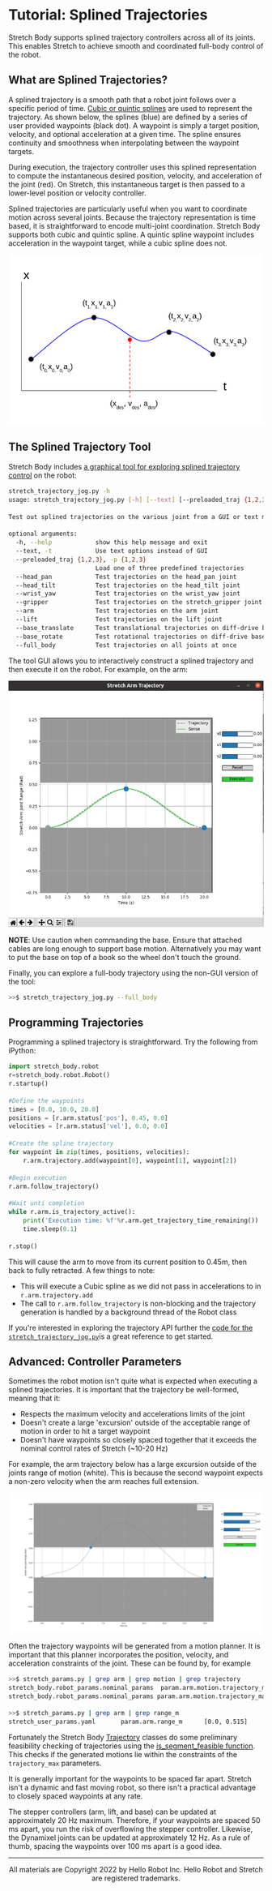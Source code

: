 # Tutorial: Splined Trajectories

Stretch Body supports splined trajectory controllers across all of its joints. This enables Stretch to achieve smooth and coordinated full-body control of the robot. 

## What are Splined Trajectories?

A splined trajectory is a smooth path that a robot joint follows over a specific period of time. [Cubic or quintic splines](https://en.wikipedia.org/wiki/Spline_(mathematics)) are used to represent the trajectory. As shown below, the splines (blue) are defined by a series of user provided waypoints (black dot). A waypoint is simply a target position, velocity, and optional acceleration at a given time. The spline ensures continuity and smoothness when interpolating between the waypoint targets.

During execution, the trajectory controller uses this splined representation to compute the instantaneous desired position, velocity, and acceleration of the joint (red). On Stretch, this instantaneous target is then passed to a lower-level position or velocity controller. 

Splined trajectories are particularly useful when you want to coordinate motion across several joints. Because the trajectory representation is time based, it is straightforward to encode multi-joint coordination. Stretch Body supports both cubic and quintic spline. A quintic spline waypoint includes acceleration in the waypoint target, while a cubic spline does not. 

<img src="./images/splined_traj.png"  />



## The Splined Trajectory Tool

Stretch Body includes [a graphical tool for exploring splined trajectory control](https://github.com/hello-robot/stretch_body/blob/master/tools/bin/stretch_trajectory_jog.py) on the robot:

```bash
stretch_trajectory_jog.py -h
usage: stretch_trajectory_jog.py [-h] [--text] [--preloaded_traj {1,2,3}] (--head_pan | --head_tilt | --wrist_yaw | --gripper | --arm | --lift | --base_translate | --base_rotate | --full_body)

Test out splined trajectories on the various joint from a GUI or text menu.

optional arguments:
  -h, --help            show this help message and exit
  --text, -t            Use text options instead of GUI
  --preloaded_traj {1,2,3}, -p {1,2,3}
                        Load one of three predefined trajectories
  --head_pan            Test trajectories on the head_pan joint
  --head_tilt           Test trajectories on the head_tilt joint
  --wrist_yaw           Test trajectories on the wrist_yaw joint
  --gripper             Test trajectories on the stretch_gripper joint
  --arm                 Test trajectories on the arm joint
  --lift                Test trajectories on the lift joint
  --base_translate      Test translational trajectories on diff-drive base
  --base_rotate         Test rotational trajectories on diff-drive base
  --full_body           Test trajectories on all joints at once

```

The tool GUI allows you to interactively construct a splined trajectory and then execute it on the robot. For example, on the arm:

<img src="./images/traj_gui.png"  />

**NOTE**: Use caution when commanding the base. Ensure that attached cables are long enough to support base motion. Alternatively you may want to put the base on top of a book so the wheel don't touch the ground.

Finally, you can explore a full-body trajectory using the non-GUI version of the tool:

```bash
>>$ stretch_trajectory_jog.py --full_body
```



## Programming Trajectories

Programming a splined trajectory is straightforward. Try the following from iPython:

```python
import stretch_body.robot
r=stretch_body.robot.Robot()
r.startup()

#Define the waypoints
times = [0.0, 10.0, 20.0]
positions = [r.arm.status['pos'], 0.45, 0.0]
velocities = [r.arm.status['vel'], 0.0, 0.0]

#Create the spline trajectory
for waypoint in zip(times, positions, velocities):
    r.arm.trajectory.add(waypoint[0], waypoint[1], waypoint[2])

#Begin execution
r.arm.follow_trajectory()

#Wait unti completion
while r.arm.is_trajectory_active():
	print('Execution time: %f'%r.arm.get_trajectory_time_remaining())
    time.sleep(0.1)

r.stop()
```

This will cause the arm to move from its current position to 0.45m, then back to fully retracted. A few things to note:

* This will execute a Cubic spline as we did not pass in accelerations to in `r.arm.trajectory.add`
* The call to `r.arm.follow_trajectory` is non-blocking and the trajectory generation is handled by a background thread of the Robot class

If you're interested in exploring the trajectory API further the [code for the `stretch_trajectory_jog.py`](https://github.com/hello-robot/stretch_body/blob/master/tools/bin/stretch_trajectory_jog.py)is a great reference to get started.

## Advanced: Controller Parameters

Sometimes the robot motion isn't quite what is expected when executing a splined trajectories. It is important that the trajectory be well-formed, meaning that it:

* Respects the maximum velocity and accelerations limits of the joint
* Doesn't create a large 'excursion' outside of the acceptable range of motion in order to hit a target waypoint
* Doesn't have waypoints so closely spaced together that it exceeds the nominal control rates of Stretch (~10-20 Hz)

For example, the arm trajectory below has a large excursion outside of the joints range of motion (white). This is because the second waypoint expects a non-zero velocity when the arm reaches full extension. 

<img src="./images/bad_trajectory.png"  />

Often the trajectory waypoints will be generated from a motion planner. It is important that this planner incorporates the position, velocity, and acceleration constraints of the joint. These can be found by, for example

```bash
>>$ stretch_params.py | grep arm | grep motion | grep trajectory
stretch_body.robot_params.nominal_params  param.arm.motion.trajectory_max.vel_m    0.4             
stretch_body.robot_params.nominal_params param.arm.motion.trajectory_max.accel_m   0.4 

>>$ stretch_params.py | grep arm | grep range_m
stretch_user_params.yaml       param.arm.range_m      [0.0, 0.515] 
```

Fortunately the Stretch Body [Trajectory](https://github.com/hello-robot/stretch_body/blob/master/body/stretch_body/trajectories.py) classes do some preliminary feasibility checking of trajectories using the [is_segment_feasible function](https://github.com/hello-robot/stretch_body/blob/master/body/stretch_body/hello_utils.py#L290). This checks if the generated motions lie within the constraints of the `trajectory_max` parameters.

It is generally important for the waypoints to be spaced far apart. Stretch isn't a dynamic and fast moving robot, so there isn't a practical advantage to closely spaced waypoints at any rate. 

The stepper controllers (arm, lift, and base) can be updated at approximately 20 Hz maximum. Therefore, if your waypoints are spaced 50 ms apart, you run the risk of overflowing the stepper controller. Likewise, the Dynamixel joints can be updated at approximately 12 Hz. As a rule of thumb, spacing the waypoints over 100 ms apart is a good idea.

------
<div align="center"> All materials are Copyright 2022 by Hello Robot Inc. Hello Robot and Stretch are registered trademarks.</div>

